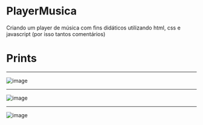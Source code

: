 # PlayerMusica
Criando um player de música com fins didáticos utilizando html, css e javascript (por isso tantos comentários)

# Prints

<hr>

![image](https://user-images.githubusercontent.com/106703317/179370506-c936953d-a06c-474d-8555-d4f8f8caec2a.png)
<hr>

![image](https://user-images.githubusercontent.com/106703317/179370532-012bcfc9-645a-402a-83f6-b2861e12c0e8.png)
<hr>

![image](https://user-images.githubusercontent.com/106703317/179370550-78bbec0c-f9f1-421f-a9e9-da75d4aac2c1.png)
